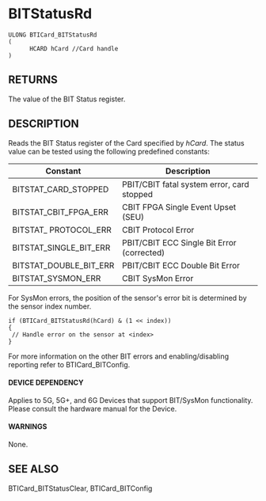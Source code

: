 # **BITStatusRd**

```
ULONG BTICard_BITStatusRd
(
      HCARD hCard //Card handle
)
```
## **RETURNS**

The value of the BIT Status register.

## **DESCRIPTION**

Reads the BIT Status register of the Card specified by *hCard*. The status value can be tested using the following predefined constants:

| Constant               | Description                                |
|------------------------|--------------------------------------------|
| BITSTAT_CARD_STOPPED   | PBIT/CBIT fatal system error, card stopped |
| BITSTAT_CBIT_FPGA_ERR  | CBIT FPGA Single Event Upset (SEU)         |
| BITSTAT_ PROTOCOL_ERR  | CBIT Protocol Error                        |
| BITSTAT_SINGLE_BIT_ERR | PBIT/CBIT ECC Single Bit Error (corrected) |
| BITSTAT_DOUBLE_BIT_ERR | PBIT/CBIT ECC Double Bit Error             |
| BITSTAT_SYSMON_ERR     | CBIT SysMon Error                          |

For SysMon errors, the position of the sensor's error bit is determined by the sensor index number.

```
if (BTICard_BITStatusRd(hCard) & (1 << index))
{
 // Handle error on the sensor at <index>
}
```
For more information on the other BIT errors and enabling/disabling reporting refer to BTICard\_BITConfig.

#### **DEVICE DEPENDENCY**

Applies to 5G, 5G+, and 6G Devices that support BIT/SysMon functionality. Please consult the hardware manual for the Device.

#### **WARNINGS**

None.

## **SEE ALSO**

BTICard\_BITStatusClear, BTICard\_BITConfig